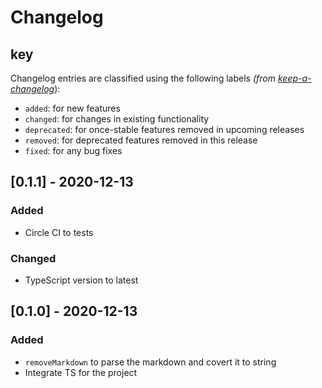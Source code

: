 # Changelog

## key

Changelog entries are classified using the following labels _(from [keep-a-changelog][]_):

- `added`: for new features
- `changed`: for changes in existing functionality
- `deprecated`: for once-stable features removed in upcoming releases
- `removed`: for deprecated features removed in this release
- `fixed`: for any bug fixes

## [0.1.1] - 2020-12-13

### Added

- Circle CI to tests

### Changed

- TypeScript version to latest

## [0.1.0] - 2020-12-13

### Added

- `removeMarkdown` to parse the markdown and covert it to string
- Integrate TS for the project

[keep-a-changelog]: https://github.com/olivierlacan/keep-a-changelog

